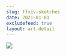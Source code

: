 ```yaml
---
slug: ffxiv-sketches
date: 2021-01-01
excludefeed: true
layout: art-detail
---
```

![](/art/ffxiv-sketches.webp)
